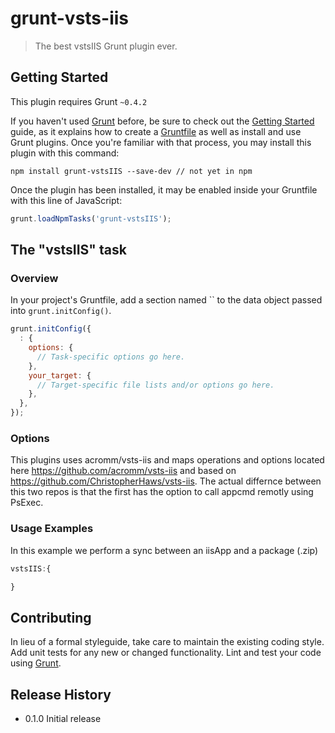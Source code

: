 # grunt-vsts-iis

> The best vstsIIS Grunt plugin ever.

## Getting Started
This plugin requires Grunt `~0.4.2`

If you haven't used [Grunt](http://gruntjs.com/) before, be sure to check out the [Getting Started](http://gruntjs.com/getting-started) guide, as it explains how to create a [Gruntfile](http://gruntjs.com/sample-gruntfile) as well as install and use Grunt plugins. Once you're familiar with that process, you may install this plugin with this command:

```shell
npm install grunt-vstsIIS --save-dev // not yet in npm
```

Once the plugin has been installed, it may be enabled inside your Gruntfile with this line of JavaScript:

```js
grunt.loadNpmTasks('grunt-vstsIIS');
```

## The "vstsIIS" task

### Overview
In your project's Gruntfile, add a section named `` to the data object passed into `grunt.initConfig()`.

```js
grunt.initConfig({
  : {
    options: {
      // Task-specific options go here.
    },
    your_target: {
      // Target-specific file lists and/or options go here.
    },
  },
});
```

### Options

This plugins uses acromm/vsts-iis and maps operations and options located here https://github.com/acromm/vsts-iis and based on https://github.com/ChristopherHaws/vsts-iis. The actual differnce between this two repos is that the first has the option to call appcmd remotly using PsExec.


### Usage Examples

In this example we perform a sync between an iisApp and a package (.zip)

```js
vstsIIS:{

}

```

## Contributing
In lieu of a formal styleguide, take care to maintain the existing coding style. Add unit tests for any new or changed functionality. Lint and test your code using [Grunt](http://gruntjs.com/).

## Release History
- 0.1.0 Initial release
